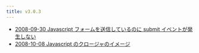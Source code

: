 ```yaml
---
title: v3.0.3
---
```



- [2008-09-30 Javascript フォームを送信しているのに submit イベントが発生しない](./../../../../../d/2008/09/30/Javascript_フォームを送信しているのに_submit_イベントが発生しない.md)
- [2008-10-08 Javascript のクロージャのイメージ](./../../../../../d/2008/10/08/Javascript_のクロージャのイメージ.md)




